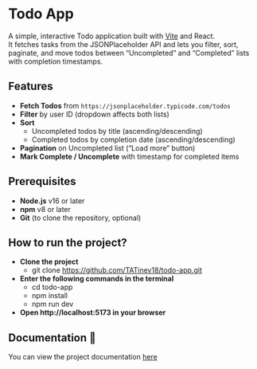 # Todo App

A simple, interactive Todo application built with [Vite](https://vitejs.dev/) and React.  
It fetches tasks from the JSONPlaceholder API and lets you filter, sort, paginate, and move todos between “Uncompleted” and “Completed” lists with completion timestamps.

## Features

- **Fetch Todos** from `https://jsonplaceholder.typicode.com/todos`  
- **Filter** by user ID (dropdown affects both lists)  
- **Sort**  
  - Uncompleted todos by title (ascending/descending)  
  - Completed todos by completion date (ascending/descending)  
- **Pagination** on Uncompleted list (“Load more” button)  
- **Mark Complete / Uncomplete** with timestamp for completed items  

## Prerequisites

- **Node.js** v16 or later  
- **npm** v8 or later  
- **Git** (to clone the repository, optional)

## How to run the project?

- **Clone the project**
    - git clone https://github.com/TATinev18/todo-app.git
- **Enter the following commands in the terminal**
    - cd todo-app  
    - npm install  
    - npm run dev
- **Open http://localhost:5173 in your browser**

## Documentation 📄

You can view the project documentation [here](https://tusofiabg-my.sharepoint.com/:w:/g/personal/ttinev_tu-sofia_bg/EZ7lerDVq11NqYWsFMas4-UB917irlrVTxIGqscjN-VIHw?e=agJUCX)

